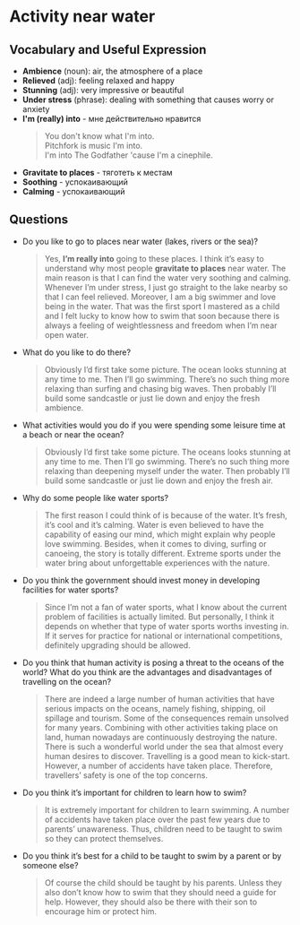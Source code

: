 # Activity near water
## Vocabulary and Useful Expression
* **Ambience** (noun): air, the atmosphere of a place
* **Relieved** (adj): feeling relaxed and happy
* **Stunning** (adj): very impressive or beautiful
* **Under stress** (phrase): dealing with something that causes worry or anxiety
* **I'm (really) into** - мне действительно нравится
    > You don't know what I'm into.  
    > Pitchfork is music I'm into.  
    > I'm into The Godfather 'cause I'm a cinephile.
* **Gravitate to places** - тяготеть к местам
* **Soothing** - успокаивающий
* **Calming** - успокаивающий
## Questions
* Do you like to go to places near water (lakes, rivers or the sea)? 
    > Yes, **I’m really into** going to these places. I think it’s easy to understand why most people **gravitate to places** near water. The main reason is that I can find the water very soothing and calming. Whenever I’m under stress, I just go straight to the lake nearby so that I can feel relieved. Moreover, I am a big swimmer and love being in the water. That was the first sport I mastered as a child and I felt lucky to know how to swim that soon because there is always a feeling of weightlessness and freedom when I’m near open water.
* What do you like to do there? 
    > Obviously I’d first take some picture. The ocean looks stunning at any time to me. Then I’ll go swimming. There’s no such thing more relaxing than surfing and chasing big waves. Then probably I’ll build some sandcastle or just lie down and enjoy the fresh ambience.
* What activities would you do if you were spending some leisure time at a beach or near the ocean? 
    > Obviously I’d first take some picture. The oceans looks stunning at any time to me. Then I’ll go swimming. There’s no such thing more relaxing than deepening myself under the water. Then probably I’ll build some sandcastle or just lie down and enjoy the fresh air.
* Why do some people like water sports? 
    > The first reason I could think of is because of the water. It’s fresh, it’s cool and it’s calming. Water is even believed to have the capability of easing our mind, which might explain why people love swimming. Besides, when it comes to diving, surfing or canoeing, the story is totally different. Extreme sports under the water bring about unforgettable experiences with the nature.
* Do you think the government should invest money in developing facilities for water sports?
    > Since I’m not a fan of water sports, what I know about the current problem of facilities is actually limited. But personally, I think it depends on whether that type of water sports worths investing in. If it serves for practice for national or international competitions, definitely upgrading should be allowed.
* Do you think that human activity is posing a threat to the oceans of the world? What do you think are the advantages and disadvantages of travelling on the ocean? 
    > There are indeed a large number of human activities that have serious impacts on the oceans, namely fishing, shipping, oil spillage and tourism. Some of the consequences remain unsolved for many years. Combining with other activities taking place on land, human nowadays are continuously destroying the nature. There is such a wonderful world under the sea that almost every human desires to discover. Travelling is a good mean to kick-start. However, a number of accidents have taken place. Therefore, travellers’ safety is one of the top concerns.
* Do you think it’s important for children to learn how to swim? 
    > It is extremely important for children to learn swimming. A number of accidents have taken place over the past few years due to parents’ unawareness. Thus, children need to be taught to swim so they can protect themselves.
* Do you think it’s best for a child to be taught to swim by a parent or by someone else? 
    > Of course the child should be taught by his parents. Unless they also don’t know how to swim that they should need a guide for help. However, they should also be there with their son to encourage him or protect him.


